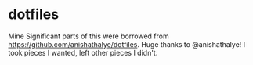 # dotfiles
Mine
Significant parts of this were borrowed from https://github.com/anishathalye/dotfiles.
Huge thanks to @anishathalye!
I took pieces I wanted, left other pieces I didn't.
